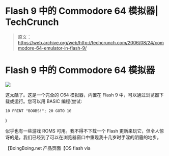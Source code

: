 # Flash 9 中的 Commodore 64 模拟器| TechCrunch

> 原文：<https://web.archive.org/web/http://techcrunch.com/2006/08/24/commodore-64-emulator-in-flash-9/>

# Flash 9 中的 Commodore 64 模拟器

![](img/bb3ad7a188f95349f0325e8782360f30.png)

这太酷了。这是一个完全的 C64 模拟器，内置在 Flash 9 中，可以通过浏览器下载或运行。您可以用 BASIC 编程(尝试:

 `10 PRINT "BOOBS!";
20 GOTO 10` 

)

似乎也有一些游戏 ROMS 可用。我不得不下载一个 Flash 更新来玩它，但令人惊讶的是，我们已经到了可以在浏览器窗口中重现我十几岁时手淫的阴霾的地步。

【BoingBoing.net 产品页面【OS flash via
